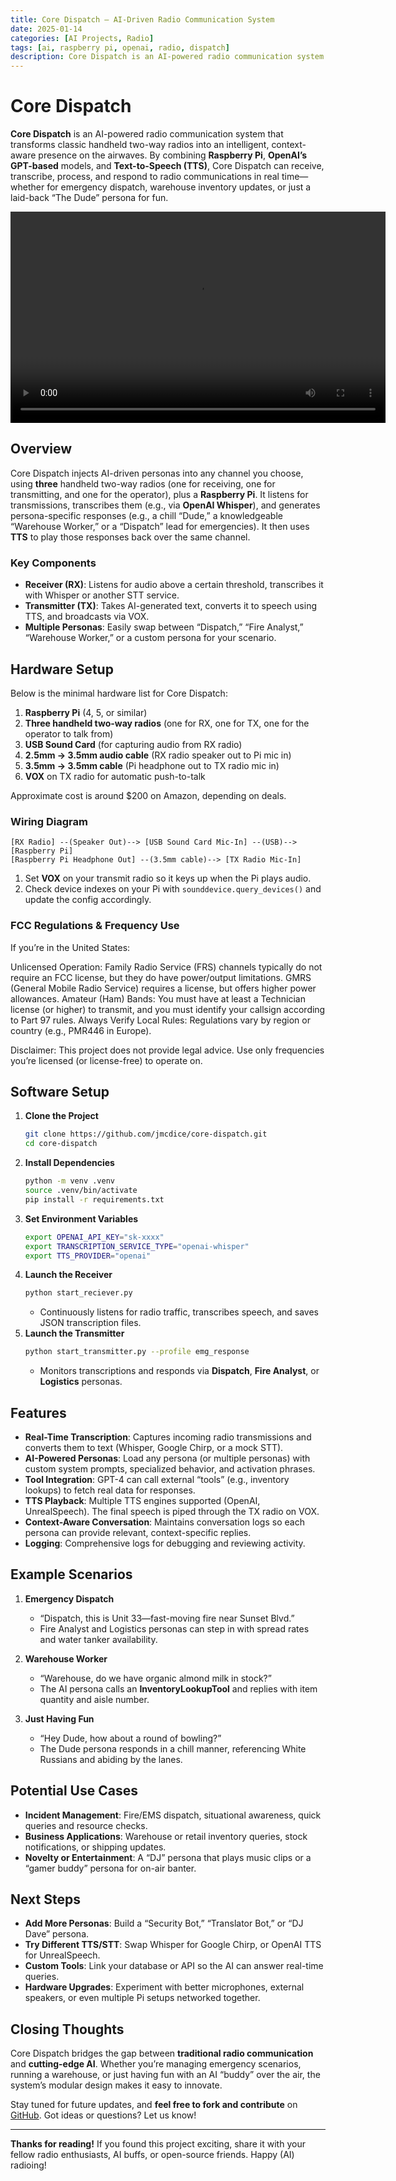 ```yaml
---
title: Core Dispatch – AI-Driven Radio Communication System
date: 2025-01-14
categories: [AI Projects, Radio]
tags: [ai, raspberry pi, openai, radio, dispatch]
description: Core Dispatch is an AI-powered radio communication system that merges handheld two-way radios, a Raspberry Pi, and GPT-based personas to transcribe, analyze, and respond on the airwaves.
---
```


# Core Dispatch

**Core Dispatch** is an AI-powered radio communication system that transforms classic handheld two-way radios into an intelligent, context-aware presence on the airwaves. By combining **Raspberry Pi**, **OpenAI’s GPT-based** models, and **Text-to-Speech (TTS)**, Core Dispatch can receive, transcribe, process, and respond to radio communications in real time—whether for emergency dispatch, warehouse inventory updates, or just a laid-back “The Dude” persona for fun.

<video width="600" height="338" controls>
  <source src="https://storage.googleapis.com/echo-004/dispatch-alpha-demo.mov" type="video/mp4">
  Your browser does not support the video tag.
</video>

## Overview

Core Dispatch injects AI-driven personas into any channel you choose, using **three** handheld two-way radios (one for receiving, one for transmitting, and one for the operator), plus a **Raspberry Pi**. It listens for transmissions, transcribes them (e.g., via **OpenAI Whisper**), and generates persona-specific responses (e.g., a chill “Dude,” a knowledgeable “Warehouse Worker,” or a “Dispatch” lead for emergencies). It then uses **TTS** to play those responses back over the same channel.

### Key Components

- **Receiver (RX)**: Listens for audio above a certain threshold, transcribes it with Whisper or another STT service.
- **Transmitter (TX)**: Takes AI-generated text, converts it to speech using TTS, and broadcasts via VOX.
- **Multiple Personas**: Easily swap between “Dispatch,” “Fire Analyst,” “Warehouse Worker,” or a custom persona for your scenario.

## Hardware Setup

Below is the minimal hardware list for Core Dispatch:

1. **Raspberry Pi** (4, 5, or similar)
2. **Three handheld two-way radios** (one for RX, one for TX, one for the operator to talk from)
3. **USB Sound Card** (for capturing audio from RX radio)
4. **2.5mm → 3.5mm audio cable** (RX radio speaker out to Pi mic in)
5. **3.5mm → 3.5mm cable** (Pi headphone out to TX radio mic in)
6. **VOX** on TX radio for automatic push-to-talk

Approximate cost is around $200 on Amazon, depending on deals.

### Wiring Diagram

```
[RX Radio] --(Speaker Out)--> [USB Sound Card Mic-In] --(USB)--> [Raspberry Pi]
[Raspberry Pi Headphone Out] --(3.5mm cable)--> [TX Radio Mic-In]
```

1. Set **VOX** on your transmit radio so it keys up when the Pi plays audio.
2. Check device indexes on your Pi with `sounddevice.query_devices()` and update the config accordingly.

### FCC Regulations & Frequency Use

If you’re in the United States:

Unlicensed Operation: Family Radio Service (FRS) channels typically do not require an FCC license, but they do have power/output limitations.
GMRS (General Mobile Radio Service) requires a license, but offers higher power allowances.
Amateur (Ham) Bands: You must have at least a Technician license (or higher) to transmit, and you must identify your callsign according to Part 97 rules.
Always Verify Local Rules: Regulations vary by region or country (e.g., PMR446 in Europe).

Disclaimer: This project does not provide legal advice. Use only frequencies you’re licensed (or license-free) to operate on.


## Software Setup

1. **Clone the Project**
   ```bash
   git clone https://github.com/jmcdice/core-dispatch.git
   cd core-dispatch
   ```
2. **Install Dependencies**
   ```bash
   python -m venv .venv
   source .venv/bin/activate
   pip install -r requirements.txt
   ```
3. **Set Environment Variables**
   ```bash
   export OPENAI_API_KEY="sk-xxxx"
   export TRANSCRIPTION_SERVICE_TYPE="openai-whisper"
   export TTS_PROVIDER="openai"
   ```
4. **Launch the Receiver**
   ```bash
   python start_reciever.py
   ```
   - Continuously listens for radio traffic, transcribes speech, and saves JSON transcription files.
5. **Launch the Transmitter**
   ```bash
   python start_transmitter.py --profile emg_response
   ```
   - Monitors transcriptions and responds via **Dispatch**, **Fire Analyst**, or **Logistics** personas.

## Features

- **Real-Time Transcription**: Captures incoming radio transmissions and converts them to text (Whisper, Google Chirp, or a mock STT).
- **AI-Powered Personas**: Load any persona (or multiple personas) with custom system prompts, specialized behavior, and activation phrases.
- **Tool Integration**: GPT-4 can call external “tools” (e.g., inventory lookups) to fetch real data for responses.
- **TTS Playback**: Multiple TTS engines supported (OpenAI, UnrealSpeech). The final speech is piped through the TX radio on VOX.
- **Context-Aware Conversation**: Maintains conversation logs so each persona can provide relevant, context-specific replies.
- **Logging**: Comprehensive logs for debugging and reviewing activity.

## Example Scenarios

1. **Emergency Dispatch**
   - “Dispatch, this is Unit 33—fast-moving fire near Sunset Blvd.”
   - Fire Analyst and Logistics personas can step in with spread rates and water tanker availability.

2. **Warehouse Worker**
   - “Warehouse, do we have organic almond milk in stock?”
   - The AI persona calls an **InventoryLookupTool** and replies with item quantity and aisle number.

3. **Just Having Fun**
   - “Hey Dude, how about a round of bowling?”
   - The Dude persona responds in a chill manner, referencing White Russians and abiding by the lanes.

## Potential Use Cases

- **Incident Management**: Fire/EMS dispatch, situational awareness, quick queries and resource checks.
- **Business Applications**: Warehouse or retail inventory queries, stock notifications, or shipping updates.
- **Novelty or Entertainment**: A “DJ” persona that plays music clips or a “gamer buddy” persona for on-air banter.

## Next Steps

- **Add More Personas**: Build a “Security Bot,” “Translator Bot,” or “DJ Dave” persona.
- **Try Different TTS/STT**: Swap Whisper for Google Chirp, or OpenAI TTS for UnrealSpeech.
- **Custom Tools**: Link your database or API so the AI can answer real-time queries.
- **Hardware Upgrades**: Experiment with better microphones, external speakers, or even multiple Pi setups networked together.

## Closing Thoughts

Core Dispatch bridges the gap between **traditional radio communication** and **cutting-edge AI**. Whether you’re managing emergency scenarios, running a warehouse, or just having fun with an AI “buddy” over the air, the system’s modular design makes it easy to innovate.

Stay tuned for future updates, and **feel free to fork and contribute** on [GitHub](https://github.com/jmcdice/core-dispatch). Got ideas or questions? Let us know!

---

**Thanks for reading!** If you found this project exciting, share it with your fellow radio enthusiasts, AI buffs, or open-source friends. Happy (AI) radioing!

